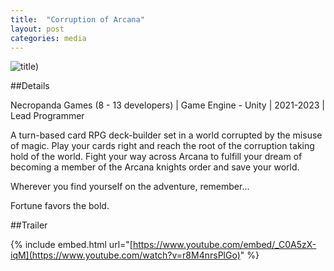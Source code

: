 ```yaml
---
title:  "Corruption of Arcana"
layout: post
categories: media
---
```


![title](/assets/COA.png))

##Details

Necropanda Games (8 - 13 developers) | Game Engine - Unity | 2021-2023 | Lead Programmer

<p>
  A turn-based card RPG deck-builder set in a world corrupted by the misuse of magic. Play your cards right and reach the root of the corruption taking hold of the world. Fight your way across Arcana to fulfill your dream of becoming a member of the Arcana knights order and save your world.
</p>

<p>
  Wherever you find yourself on the adventure, remember...
</p>

<p>
  Fortune favors the bold.
</p>

##Trailer

{% include embed.html url="[https://www.youtube.com/embed/_C0A5zX-iqM](https://www.youtube.com/watch?v=r8M4nrsPlGo)" %}
